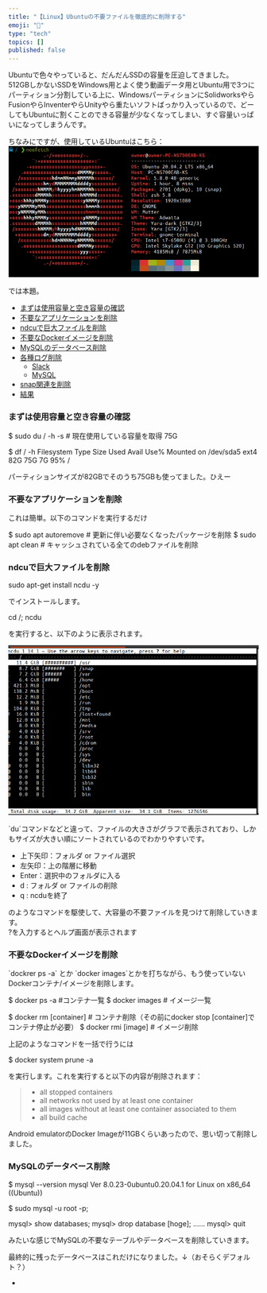 ```yaml
---
title: "【Linux】Ubuntuの不要ファイルを徹底的に削除する"
emoji: "🤖"
type: "tech"
topics: []
published: false
---
```


Ubuntuで色々やっていると、だんだんSSDの容量を圧迫してきました。  
512GBしかないSSDをWindows用とよく使う動画データ用とUbuntu用で3つにパーティション分割している上に、WindowsパーティションにSolidworksやらFusionやらInventerやらUnityやら重たいソフトばっかり入っているので、どーしてもUbuntuに割くことのできる容量が少なくなってしまい、すぐ容量いっぱいになってしまうんです。

  
ちなみにですが、使用しているUbuntuはこちら：  
![f:id:pythonjacascript:20210409235433p:plain](/images/ppythonjacascript2021040920210409235433.png)

では本題。  
  
* [まずは使用容量と空き容量の確認](#まずは使用容量と空き容量の確認)
* [不要なアプリケーションを削除](#不要なアプリケーションを削除)
* [ndcuで巨大ファイルを削除](#ndcuで巨大ファイルを削除)
* [不要なDockerイメージを削除](#不要なDockerイメージを削除)
* [MySQLのデータベース削除](#MySQLのデータベース削除)
* [各種ログ削除](#各種ログ削除)  
   * [Slack](#Slack)  
   * [MySQL](#MySQL)
* [snap関連を削除](#snap関連を削除)
* [結果](#結果)

### まずは使用容量と空き容量の確認

$ sudo du / -h -s  # 現在使用している容量を取得
75G

$ df / -h 
Filesystem     Type  Size  Used Avail Use% Mounted on
/dev/sda5      ext4   82G   75G    7G  95% /

パーティションサイズが82GBでそのうち75GBも使ってました。ひえー  
  
  
### 不要なアプリケーションを削除

これは簡単。以下のコマンドを実行するだけ

$ sudo apt autoremove # 更新に伴い必要なくなったパッケージを削除
$ sudo apt clean    # キャッシュされている全てのdebファイルを削除
  
  
### ndcuで巨大ファイルを削除

sudo apt-get install ncdu -y 

でインストールします。

cd /; ncdu

を実行すると、以下のように表示されます。

![f:id:pythonjacascript:20210409235725p:plain](/images/ppythonjacascript2021040920210409235725.png)

\`du\`コマンドなどと違って、ファイルの大きさがグラフで表示されており、しかもサイズが大きい順にソートされているのでわかりやすいです。

* 上下矢印：フォルダ or ファイル選択
* 左矢印：上の階層に移動
* Enter：選択中のフォルダに入る
* d : フォルダ or ファイルの削除
* q : ncduを終了

のようなコマンドを駆使して、大容量の不要ファイルを見つけて削除していきます。  
?を入力するとヘルプ画面が表示されます  
  
### 不要なDockerイメージを削除

\`dockrer ps -a\` とか \`docker images\`とかを打ちながら、もう使っていないDockerコンテナ/イメージを削除します。

$ docker ps -a  #コンテナ一覧
$ docker images # イメージ一覧

$ docker rm [container] # コンテナ削除（その前にdocker stop [container]でコンテナ停止が必要）
$ docker rmi [image] # イメージ削除

上記のようなコマンドを一括で行うには

$ docker system prune -a

を実行します。これを実行すると以下の内容が削除されます：

> * all stopped containers
> * all networks not used by at least one container
> * all images without at least one container associated to them
> * all build cache

Android emulatorのDocker Imageが11GBくらいあったので、思い切って削除しました。  
  
### MySQLのデータベース削除

$ mysql --version
mysql  Ver 8.0.23-0ubuntu0.20.04.1 for Linux on x86_64 ((Ubuntu))


$ sudo mysql -u root -p;

mysql> show databases;
mysql> drop database [hoge];
......
mysql> quit

みたいな感じでMySQLの不要なテーブルやデータベースを削除していきます。

最終的に残ったデータベースはこれだけになりました。↓（おそらくデフォルト？）

+